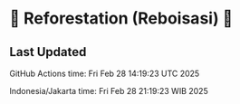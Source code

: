 
# 🌳 Reforestation (Reboisasi) 🌲

## Last Updated

GitHub Actions time: Fri Feb 28 14:19:23 UTC 2025

Indonesia/Jakarta time: Fri Feb 28 21:19:23 WIB 2025

